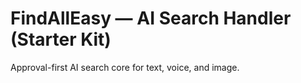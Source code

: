 # FindAllEasy — AI Search Handler (Starter Kit)

Approval-first AI search core for text, voice, and image.
